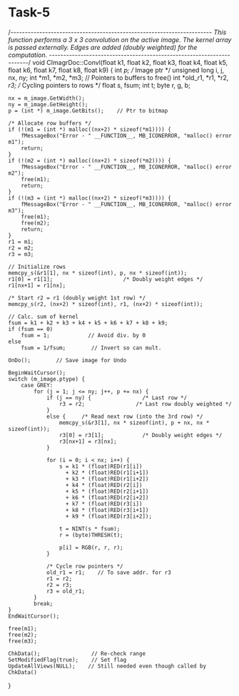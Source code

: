 # Task-5
/*----------------------------------------------------------------------
  This function performs a 3 x 3 convolution on the active image. The 
  kernel array is passed externally. Edges are added (doubly weighted)
  for the computation. 
----------------------------------------------------------------------*/
void CImagrDoc::Convl(float k1, float k2, float k3,
                       float k4, float k5, float k6,
                       float k7, float k8, float k9)
{
    int *p;                        /* Image ptr */
    unsigned long i, j, nx, ny;
    int *m1, *m2, *m3;            // Pointers to buffers to free()
    int *old_r1, *r1, *r2, *r3; /* Cycling pointers to rows */
    float s, fsum;
    int t;
    byte r, g, b;

    nx = m_image.GetWidth();
    ny = m_image.GetHeight();
    p = (int *) m_image.GetBits();    // Ptr to bitmap

    /* Allocate row buffers */
    if (!(m1 = (int *) malloc((nx+2) * sizeof(*m1)))) {
        fMessageBox("Error - " __FUNCTION__, MB_ICONERROR, "malloc() error m1");
        return;
    }
    if (!(m2 = (int *) malloc((nx+2) * sizeof(*m2)))) {
        fMessageBox("Error - " __FUNCTION__, MB_ICONERROR, "malloc() error m2");
        free(m1);
        return;
    }
    if (!(m3 = (int *) malloc((nx+2) * sizeof(*m3)))) {
        fMessageBox("Error - " __FUNCTION__, MB_ICONERROR, "malloc() error m3");
        free(m1);
        free(m2);
        return;
    }
    r1 = m1;
    r2 = m2;
    r3 = m3;

    // Initialize rows
    memcpy_s(&r1[1], nx * sizeof(int), p, nx * sizeof(int));
    r1[0] = r1[1];                      /* Doubly weight edges */
    r1[nx+1] = r1[nx];

    /* Start r2 = r1 (doubly weight 1st row) */
    memcpy_s(r2, (nx+2) * sizeof(int), r1, (nx+2) * sizeof(int));

    // Calc. sum of kernel
    fsum = k1 + k2 + k3 + k4 + k5 + k6 + k7 + k8 + k9;
    if (fsum == 0) 
        fsum = 1;            // Avoid div. by 0
    else
        fsum = 1/fsum;        // Invert so can mult. 

    OnDo();        // Save image for Undo

    BeginWaitCursor(); 
    switch (m_image.ptype) {
        case GREY:
            for (j = 1; j <= ny; j++, p += nx) {
                if (j == ny) {                /* Last row */
                    r3 = r2;                /* Last row doubly weighted */
                }
                else {     /* Read next row (into the 3rd row) */
                    memcpy_s(&r3[1], nx * sizeof(int), p + nx, nx * sizeof(int));
                    r3[0] = r3[1];            /* Doubly weight edges */
                    r3[nx+1] = r3[nx];
                }

                for (i = 0; i < nx; i++) {
                    s = k1 * (float)RED(r1[i]) 
                      + k2 * (float)RED(r1[i+1])
                      + k3 * (float)RED(r1[i+2]) 
                      + k4 * (float)RED(r2[i])
                      + k5 * (float)RED(r2[i+1])
                      + k6 * (float)RED(r2[i+2])
                      + k7 * (float)RED(r3[i])
                      + k8 * (float)RED(r3[i+1])
                      + k9 * (float)RED(r3[i+2]);

                    t = NINT(s * fsum);
                    r = (byte)THRESH(t);

                    p[i] = RGB(r, r, r);      
                }

                /* Cycle row pointers */
                old_r1 = r1;    // To save addr. for r3
                r1 = r2;
                r2 = r3;
                r3 = old_r1;
            }
            break;
    }
    EndWaitCursor();

    free(m1);                   
    free(m2);
    free(m3);                

    ChkData();                // Re-check range
    SetModifiedFlag(true);    // Set flag
    UpdateAllViews(NULL);    // Still needed even though called by ChkData()
}
